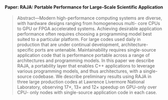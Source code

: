 
#### Paper: RAJA: Portable Performance for Large-Scale Scientific Application

> Abstract—Modern high-performance computing systems are diverse, with hardware designs ranging from homogeneous multi- core CPUs to GPU or FPGA accelerated systems. Achieving desirable application performance often requires choosing a programming model best suited to a particular platform. For large codes used daily in production that are under continual development, architecture-specific ports are untenable. Maintainability requires single-source application code that is performance portable across a range of architectures and programming models. In this paper we describe RAJA, a portability layer that enables C++ applications to leverage various programming models, and thus architectures, with a single-source codebase. We describe preliminary results using RAJA in three large production codes at Lawrence Livermore National Laboratory, observing 17×, 13× and 12× speedup on GPU-only over CPU- only nodes with single-source application code in each case.